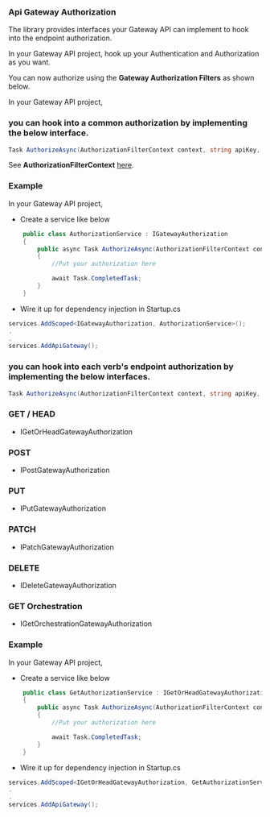 ### Api Gateway Authorization

The library provides interfaces your Gateway API can implement to hook into the endpoint authorization.

In your Gateway API project, hook up your Authentication and Authorization as you want.

You can now authorize using the **Gateway Authorization Filters** as shown below.

In your Gateway API project,

### you can hook into a common authorization by implementing the below interface.

```C#
Task AuthorizeAsync(AuthorizationFilterContext context, string apiKey, string routeKey, string verb);
```

See **AuthorizationFilterContext** [here](https://docs.microsoft.com/en-us/dotnet/api/microsoft.aspnetcore.mvc.filters.authorizationfiltercontext?view=aspnetcore-6.0).

### Example

In your Gateway API project,

*	Create a service like below

```C#
    public class AuthorizationService : IGatewayAuthorization
    {
        public async Task AuthorizeAsync(AuthorizationFilterContext context, string apiKey, string routeKey, string verb)
        {
            //Put your authorization here

            await Task.CompletedTask;
        }
    }
```

*	Wire it up for dependency injection in Startup.cs

```C#
services.AddScoped<IGatewayAuthorization, AuthorizationService>();
.
.
services.AddApiGateway();
```

### you can hook into each verb's endpoint authorization by implementing the below interfaces.

```C#
Task AuthorizeAsync(AuthorizationFilterContext context, string apiKey, string routeKey)
```

### GET / HEAD

*	IGetOrHeadGatewayAuthorization

### POST

*	IPostGatewayAuthorization

### PUT

*	IPutGatewayAuthorization

### PATCH

*	IPatchGatewayAuthorization

### DELETE

*	IDeleteGatewayAuthorization

### GET Orchestration

*	IGetOrchestrationGatewayAuthorization

### Example

In your Gateway API project,

*	Create a service like below

```C#
    public class GetAuthorizationService : IGetOrHeadGatewayAuthorization
    {
        public async Task AuthorizeAsync(AuthorizationFilterContext context, string apiKey, string routeKey)
        {
            //Put your authorization here

            await Task.CompletedTask;
        }
    }
```

*	Wire it up for dependency injection in Startup.cs

```C#
services.AddScoped<IGetOrHeadGatewayAuthorization, GetAuthorizationService>();
.
.
services.AddApiGateway();
```
